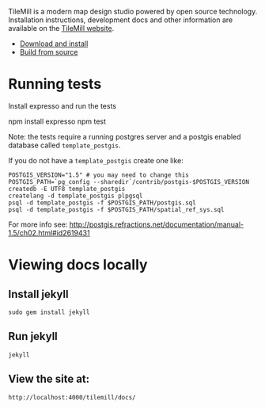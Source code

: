 TileMill is a modern map design studio powered by open source technology.
Installation instructions, development docs and other information are available
on the [TileMill website](http://mapbox.com/tilemill).

- [Download and install](http://mapbox.com/tilemill/download/)
- [Build from source](http://mapbox.com/tilemill/docs/source/)


# Running tests

Install expresso and run the tests

   npm install expresso
   npm test


Note: the tests require a running postgres server and a postgis enabled
database called `template_postgis`.

If you do not have a `template_postgis` create one like:

    POSTGIS_VERSION="1.5" # you may need to change this
    POSTGIS_PATH=`pg_config --sharedir`/contrib/postgis-$POSTGIS_VERSION
    createdb -E UTF8 template_postgis
    createlang -d template_postgis plpgsql
    psql -d template_postgis -f $POSTGIS_PATH/postgis.sql
    psql -d template_postgis -f $POSTGIS_PATH/spatial_ref_sys.sql


For more info see: http://postgis.refractions.net/documentation/manual-1.5/ch02.html#id2619431


# Viewing docs locally

## Install jekyll

    sudo gem install jekyll

## Run jekyll

    jekyll

## View the site at:

    http://localhost:4000/tilemill/docs/
